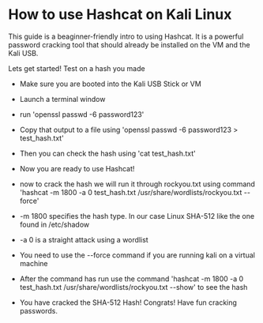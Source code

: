 # How to use Hashcat on Kali Linux

This guide is a beaginner-friendly intro to using Hashcat. It is a powerful password cracking tool that should already be installed on the VM and the Kali USB.

Lets get started!
Test on a hash you made
- Make sure you are booted into the Kali USB Stick or VM
- Launch a terminal window

- run 'openssl passwd -6 password123'
- Copy that output to a file using 'openssl passwd -6 password123 > test_hash.txt'
- Then you can check the hash using 'cat test_hash.txt'

- Now you are ready to use Hashcat!
- now to crack the hash we will run it through rockyou.txt using command 'hashcat -m 1800 -a 0 test_hash.txt /usr/share/wordlists/rockyou.txt --force'
-   -m 1800 specifies the hash type. In our case Linux SHA-512 like the one found in /etc/shadow
-   -a 0 is a straight attack using a wordlist
-   You need to use the --force command if you are running kali on a virtual machine

- After the command has run use the command 'hashcat -m 1800 -a 0 test_hash.txt /usr/share/wordlists/rockyou.txt --show' to see the hash

- You have cracked the SHA-512 Hash! Congrats! Have fun cracking passwords.
